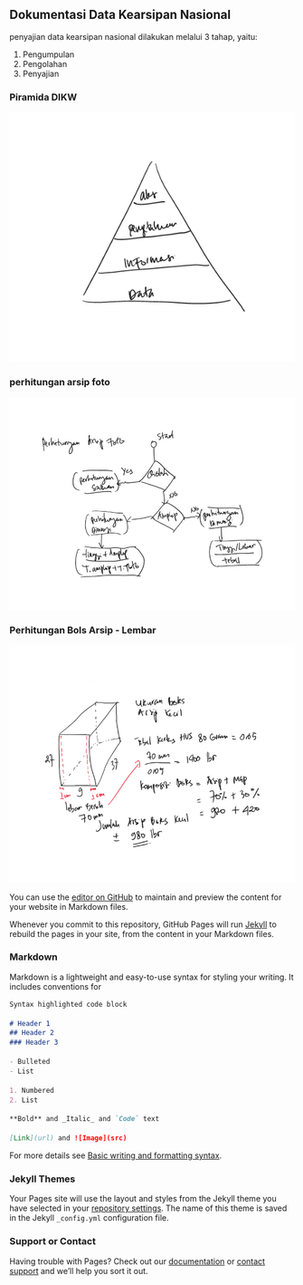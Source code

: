## Dokumentasi Data Kearsipan Nasional

penyajian data kearsipan nasional dilakukan melalui 3 tahap, yaitu:
1. Pengumpulan
2. Pengolahan 
3. Penyajian

### Piramida DIKW
![piramida-data](https://github.com/code4indo/konservasi-arsip/blob/main/docs/Whiteboard.png)

### perhitungan arsip foto 
![perhitungan-arsip-foto](https://github.com/code4indo/konservasi-arsip/blob/main/docs/perhitungan-arsip-foto.png)


### Perhitungan Bols Arsip - Lembar
![boks-arsip](https://github.com/code4indo/konservasi-arsip/blob/main/docs/boks-lembar-arsip.png)


You can use the [editor on GitHub](https://github.com/code4indo/konservasi-arsip/edit/main/docs/index.md) to maintain and preview the content for your website in Markdown files.

Whenever you commit to this repository, GitHub Pages will run [Jekyll](https://jekyllrb.com/) to rebuild the pages in your site, from the content in your Markdown files.

### Markdown

Markdown is a lightweight and easy-to-use syntax for styling your writing. It includes conventions for

```markdown
Syntax highlighted code block

# Header 1
## Header 2
### Header 3

- Bulleted
- List

1. Numbered
2. List

**Bold** and _Italic_ and `Code` text

[Link](url) and ![Image](src)
```

For more details see [Basic writing and formatting syntax](https://docs.github.com/en/github/writing-on-github/getting-started-with-writing-and-formatting-on-github/basic-writing-and-formatting-syntax).

### Jekyll Themes

Your Pages site will use the layout and styles from the Jekyll theme you have selected in your [repository settings](https://github.com/code4indo/konservasi-arsip/settings/pages). The name of this theme is saved in the Jekyll `_config.yml` configuration file.

### Support or Contact

Having trouble with Pages? Check out our [documentation](https://docs.github.com/categories/github-pages-basics/) or [contact support](https://support.github.com/contact) and we’ll help you sort it out.
